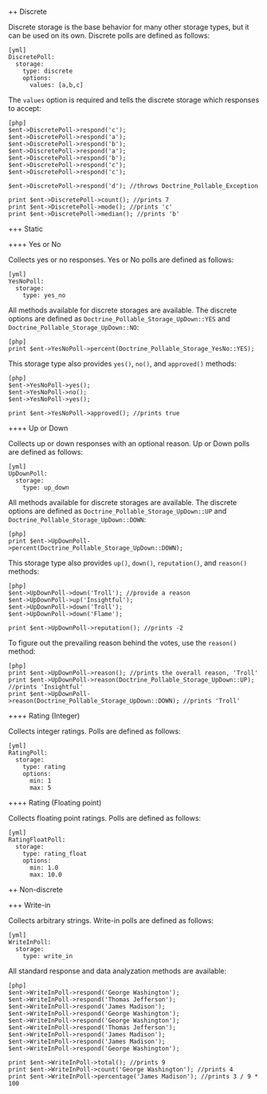 ++ Discrete

Discrete storage is the base behavior for many other storage types, but it can be used on its own. Discrete polls are defined as follows:

    [yml]
    DiscretePoll:
      storage:
        type: discrete
        options:
          values: [a,b,c]
    
The `values` option is required and tells the discrete storage which responses to accept:

    [php]
    $ent->DiscretePoll->respond('c');
    $ent->DiscretePoll->respond('a');
    $ent->DiscretePoll->respond('b');
    $ent->DiscretePoll->respond('a');
    $ent->DiscretePoll->respond('b');
    $ent->DiscretePoll->respond('c');
    $ent->DiscretePoll->respond('c');
    
    $ent->DiscretePoll->respond('d'); //throws Doctrine_Pollable_Exception

    print $ent->DiscretePoll->count(); //prints 7
    print $ent->DiscretePoll->mode(); //prints 'c'
    print $ent->DiscretePoll->median(); //prints 'b'

+++ Static

++++ Yes or No

Collects yes or no responses. Yes or No polls are defined as follows:

    [yml]
    YesNoPoll:
      storage:
        type: yes_no

All methods available for discrete storages are available. The discrete options are defined as `Doctrine_Pollable_Storage_UpDown::YES` and `Doctrine_Pollable_Storage_UpDown::NO`:

    [php]
    print $ent->YesNoPoll->percent(Doctrine_Pollable_Storage_YesNo::YES);

This storage type also provides `yes()`, `no()`, and `approved()` methods:

    [php]
    $ent->YesNoPoll->yes();
    $ent->YesNoPoll->no();
    $ent->YesNoPoll->yes();

    print $ent->YesNoPoll->approved(); //prints true

++++ Up or Down

Collects up or down responses with an optional reason. Up or Down polls are defined as follows:

    [yml]
    UpDownPoll:
      storage:
        type: up_down

All methods available for discrete storages are available. The discrete options are defined as `Doctrine_Pollable_Storage_UpDown::UP` and `Doctrine_Pollable_Storage_UpDown::DOWN`:

    [php]
    print $ent->UpDownPoll->percent(Doctrine_Pollable_Storage_UpDown::DOWN);

This storage type also provides `up()`, `down()`, `reputation()`, and `reason()` methods:

    [php]
    $ent->UpDownPoll->down('Troll'); //provide a reason
    $ent->UpDownPoll->up('Insightful');
    $ent->UpDownPoll->down('Troll');
    $ent->UpDownPoll->down('Flame');

    print $ent->UpDownPoll->reputation(); //prints -2

To figure out the prevailing reason behind the votes, use the `reason()` method:

    [php]
    print $ent->UpDownPoll->reason(); //prints the overall reason, 'Troll'
    print $ent->UpDownPoll->reason(Doctrine_Pollable_Storage_UpDown::UP); //prints 'Insightful'
    print $ent->UpDownPoll->reason(Doctrine_Pollable_Storage_UpDown::DOWN); //prints 'Troll'

++++ Rating (Integer)

Collects integer ratings. Polls are defined as follows:

    [yml]
    RatingPoll:
      storage:
        type: rating
        options:
          min: 1
          max: 5

++++ Rating (Floating point)

Collects floating point ratings. Polls are defined as follows:

    [yml]
    RatingFloatPoll:
      storage:
        type: rating_float
        options:
          min: 1.0
          max: 10.0

++ Non-discrete

+++ Write-in

Collects arbitrary strings. Write-in polls are defined as follows:

    [yml]
    WriteInPoll:
      storage:
        type: write_in

All standard response and data analyzation methods are available:

    [php]
    $ent->WriteInPoll->respond('George Washington');
    $ent->WriteInPoll->respond('Thomas Jefferson');
    $ent->WriteInPoll->respond('James Madison');
    $ent->WriteInPoll->respond('George Washington');
    $ent->WriteInPoll->respond('George Washington');
    $ent->WriteInPoll->respond('Thomas Jefferson');
    $ent->WriteInPoll->respond('James Madison');
    $ent->WriteInPoll->respond('James Madison');
    $ent->WriteInPoll->respond('George Washington');

    print $ent->WriteInPoll->total(); //prints 9
    print $ent->WriteInPoll->count('George Washington'); //prints 4
    print $ent->WriteInPoll->percentage('James Madison'); //prints 3 / 9 * 100
